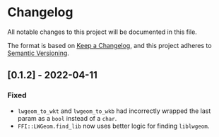 # Changelog
All notable changes to this project will be documented in this file.

The format is based on [Keep a Changelog](https://keepachangelog.com/en/1.0.0/),
and this project adheres to [Semantic Versioning](https://semver.org/spec/v2.0.0.html).

## [0.1.2] - 2022-04-11

### Fixed

- `lwgeom_to_wkt` and `lwgeom_to_wkb` had incorrectly wrapped the last param as a `bool`
  instead of a `char`.
- `FFI::LWGeom.find_lib` now uses better logic for finding `liblwgeom`.
